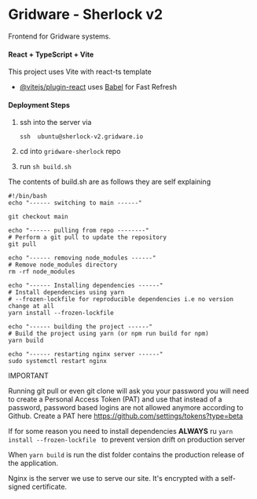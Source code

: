 # Gridware - Sherlock v2

Frontend for Gridware systems.

#### React + TypeScript + Vite

This project uses Vite with react-ts template

- [@vitejs/plugin-react](https://github.com/vitejs/vite-plugin-react/blob/main/packages/plugin-react/README.md) uses [Babel](https://babeljs.io/) for Fast Refresh


#### Deployment Steps

1. ssh into the server via

    `ssh  ubuntu@sherlock-v2.gridware.io `
2. cd into `gridware-sherlock` repo
3. run `sh build.sh`

The contents of build.sh are as follows they are self explaining

```shell
#!/bin/bash
echo "------ switching to main ------"

git checkout main

echo "------ pulling from repo --------"
# Perform a git pull to update the repository
git pull

echo "------ removing node_modules ------"
# Remove node_modules directory
rm -rf node_modules

echo "------ Installing dependencies ------"
# Install dependencies using yarn
# --frozen-lockfile for reproducible dependencies i.e no version change at all
yarn install --frozen-lockfile

echo "------ building the project ------"
# Build the project using yarn (or npm run build for npm)
yarn build

echo "------ restarting nginx server ------"
sudo systemctl restart nginx

```
IMPORTANT

Running git pull or even git clone will ask you your password you will need to create a Personal Access Token (PAT) and use that instead of a password, password based logins are not allowed anymore according to Github.
Create a PAT here https://github.com/settings/tokens?type=beta 


If for some reason you need to install dependencies **ALWAYS** ru `yarn install --frozen-lockfile
` to prevent version drift on production server

When `yarn build` is run the dist folder contains the production release 
of the application.

Nginx is the server we use to serve our site. It's encrypted with a self-signed certificate.




